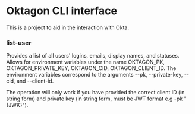# Oktagon CLI interface

This is a project to aid in the interaction with Okta.

### list-user

Provides a list of all users' logins, emails, display names, and statuses. Allows for environment variables under the name OKTAGON_PK, OKTAGON_PRIVATE_KEY, OKTAGON_CID, OKTAGON_CLIENT_ID. The environment variables correspond to the arguments --pk, --private-key, --cid, and --client-id.

The operation will only work if you have provided the correct client ID (in string form) and private key (in string form, must be JWT format e.g -pk "{JWK}").